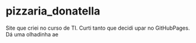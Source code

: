 # pizzaria_donatella
Site que criei no curso de TI. Curti tanto que decidi upar no GitHubPages. Dá uma olhadinha ae
